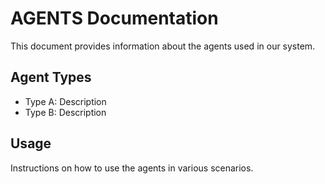 # AGENTS Documentation

This document provides information about the agents used in our system.

## Agent Types
- Type A: Description
- Type B: Description

## Usage
Instructions on how to use the agents in various scenarios.